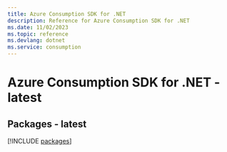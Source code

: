 ```yaml
---
title: Azure Consumption SDK for .NET
description: Reference for Azure Consumption SDK for .NET
ms.date: 11/02/2023
ms.topic: reference
ms.devlang: dotnet
ms.service: consumption
---
```

# Azure Consumption SDK for .NET - latest
## Packages - latest
[!INCLUDE [packages](consumption-index.md)]